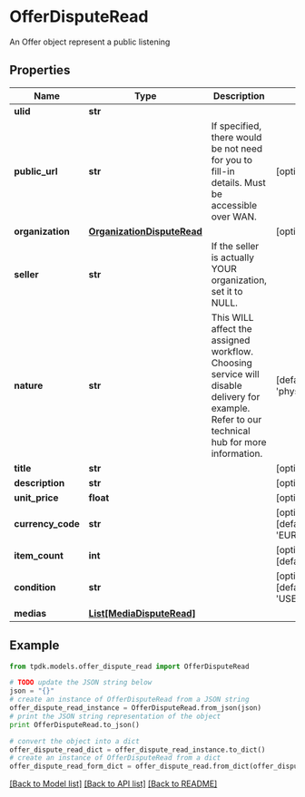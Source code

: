 # OfferDisputeRead

An Offer object represent a public listening

## Properties
Name | Type | Description | Notes
------------ | ------------- | ------------- | -------------
**ulid** | **str** |  | 
**public_url** | **str** | If specified, there would be not need for you to fill-in details. Must be accessible over WAN. | [optional] 
**organization** | [**OrganizationDisputeRead**](OrganizationDisputeRead.md) |  | [optional] 
**seller** | **str** | If the seller is actually YOUR organization, set it to NULL. | 
**nature** | **str** | This WILL affect the assigned workflow. Choosing service will disable delivery for example. Refer to our technical hub for more information. | [default to 'physical_item']
**title** | **str** |  | [optional] 
**description** | **str** |  | [optional] 
**unit_price** | **float** |  | [optional] 
**currency_code** | **str** |  | [optional] [default to 'EUR']
**item_count** | **int** |  | [optional] [default to 1]
**condition** | **str** |  | [optional] [default to 'USED']
**medias** | [**List[MediaDisputeRead]**](MediaDisputeRead.md) |  | 

## Example

```python
from tpdk.models.offer_dispute_read import OfferDisputeRead

# TODO update the JSON string below
json = "{}"
# create an instance of OfferDisputeRead from a JSON string
offer_dispute_read_instance = OfferDisputeRead.from_json(json)
# print the JSON string representation of the object
print OfferDisputeRead.to_json()

# convert the object into a dict
offer_dispute_read_dict = offer_dispute_read_instance.to_dict()
# create an instance of OfferDisputeRead from a dict
offer_dispute_read_form_dict = offer_dispute_read.from_dict(offer_dispute_read_dict)
```
[[Back to Model list]](../README.md#documentation-for-models) [[Back to API list]](../README.md#documentation-for-api-endpoints) [[Back to README]](../README.md)


